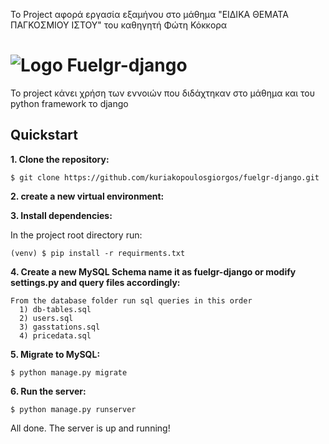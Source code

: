 Το Project αφορά εργασία εξαμήνου στο μάθημα "ΕΙΔΙΚΑ ΘΕΜΑΤΑ ΠΑΓΚΟΣΜΙΟΥ ΙΣΤΟΥ" του καθηγητή Φώτη Κόκκορα


# ![Logo](https://fuelgr.gr/web/img/app_logo/fuelGR-map.png) Fuelgr-django


Το project κάνει χρήση των εννοιών που διδάχτηκαν στο μάθημα και του python framework το django

## Quickstart

**1. Clone the repository:**

```
$ git clone https://github.com/kuriakopoulosgiorgos/fuelgr-django.git
```

**2. create a new virtual environment:**

**3. Install dependencies:**

In the project root directory run:

```
(venv) $ pip install -r requirments.txt
```

**4. Create a new MySQL Schema name it as fuelgr-django or modify settings.py and query files accordingly:**

```
From the database folder run sql queries in this order
  1) db-tables.sql
  2) users.sql
  3) gasstations.sql
  4) pricedata.sql
```

**5. Migrate to MySQL:**

```
$ python manage.py migrate
```

**6. Run the server:**

```
$ python manage.py runserver
```


All done. The server is up and running!
